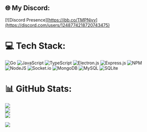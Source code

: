 
## 🌐 My Discord:
[![Discord Presence][https://ibb.co/TMPNjvv](https://discord.com/users/1248774218720743475)
# 💻 Tech Stack:
![Go](https://img.shields.io/badge/go-%2300ADD8.svg?style=for-the-badge&logo=go&logoColor=white) ![JavaScript](https://img.shields.io/badge/javascript-%23323330.svg?style=for-the-badge&logo=javascript&logoColor=%23F7DF1E) ![TypeScript](https://img.shields.io/badge/typescript-%23007ACC.svg?style=for-the-badge&logo=typescript&logoColor=white) ![Electron.js](https://img.shields.io/badge/Electron-191970?style=for-the-badge&logo=Electron&logoColor=white) ![Express.js](https://img.shields.io/badge/express.js-%23404d59.svg?style=for-the-badge&logo=express&logoColor=%2361DAFB) ![NPM](https://img.shields.io/badge/NPM-%23CB3837.svg?style=for-the-badge&logo=npm&logoColor=white) ![NodeJS](https://img.shields.io/badge/node.js-6DA55F?style=for-the-badge&logo=node.js&logoColor=white) ![Socket.io](https://img.shields.io/badge/Socket.io-black?style=for-the-badge&logo=socket.io&badgeColor=010101) ![MongoDB](https://img.shields.io/badge/MongoDB-%234ea94b.svg?style=for-the-badge&logo=mongodb&logoColor=white) ![MySQL](https://img.shields.io/badge/mysql-%2300000f.svg?style=for-the-badge&logo=mysql&logoColor=white) ![SQLite](https://img.shields.io/badge/sqlite-%2307405e.svg?style=for-the-badge&logo=sqlite&logoColor=white)
# 📊 GitHub Stats:
![](https://github-readme-stats.vercel.app/api?username=kitbot14&theme=slateorange&hide_border=false&include_all_commits=true&count_private=true)<br/>
![](https://github-readme-streak-stats.herokuapp.com/?user=kitbot14&theme=slateorange&hide_border=false)<br/>
![](https://github-readme-stats.vercel.app/api/top-langs/?username=kitbot14&theme=slateorange&hide_border=false&include_all_commits=true&count_private=true&layout=compact)

[![](https://visitcount.itsvg.in/api?id=kitbot14&icon=0&color=0)](https://visitcount.itsvg.in)
